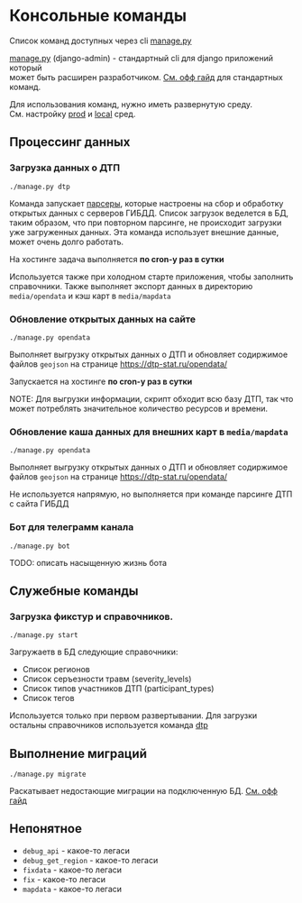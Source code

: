 # Консольные команды

Список команд доступных через cli [manage.py](./../manage.py)

[manage.py](./../manage.py) (django-admin) - стандартный cli для django приложений который  
может быть расширен разработчиком. [См. офф гайд](https://docs.djangoproject.com/en/3.2/ref/django-admin/) для
стандартных команд.

Для использования команд, нужно иметь развернутую среду.  
Cм. настройку [prod](prod-env.md) и [local](local-env.md) сред.

## Процессинг данных

### Загрузка данных о ДТП

``` 
./manage.py dtp
```

Команда запускает [парсеры](../data/parser), которые настроены на сбор и обработку открытых данных с серверов ГИБДД.
Список загрузок веделется в БД, таким образом, что при повторном парсинге, не происходит загрузки уже загруженных
данных. Эта команда использует внешние данные, может очень долго работать.

На хостинге задача выполняется **по cron-у раз в сутки**

Используется также при холодном старте приложения, чтобы заполнить справочники. 
Также выполняет экспорт данных в директорию ```media/opendata``` и кэш карт в ```media/mapdata```

### Обновление открытых данных на сайте

```
./manage.py opendata
```

Выполняет выгрузку открытых данных о ДТП и обновляет содиржимое файлов `geojson` на
странице https://dtp-stat.ru/opendata/

Запускается на хостинге **по cron-у раз в сутки**

NOTE: Для выгрузки информации, скрипт обходит всю базу ДТП, так что может потреблять значительное количество ресурсов и
времени.

### Обновление каша данных для внешних карт в  ```media/mapdata```

```
./manage.py opendata
```

Выполняет выгрузку открытых данных о ДТП и обновляет содиржимое файлов `geojson` на
странице https://dtp-stat.ru/opendata/

Не используется напрямую, но выполняется при команде парсинге ДТП с сайта ГИБДД


### Бот для телеграмм канала
``` 
./manage.py bot
``` 

TODO: описать насыщенную жизнь бота


## Служебные команды

### Загрузка фикстур и справочников.

``` 
./manage.py start
``` 

Загружаетв в БД следующие справочники:

* Список регионов
* Список серъезности травм (severity_levels)
* Список типов участников ДТП (participant_types)
* Список тегов

Используется только при первом развертывании. Для загрузки остальны справочников используется
команда [dtp](#Загрузка-данных-о-ДТП)

## Выполнение миграций

``` 
./manage.py migrate
``` 

Раскатывает недостающие миграции на подключенную БД. [См. офф гайд](https://docs.djangoproject.com/en/3.2/ref/django-admin/)

## Непонятное
* `debug_api`  - какое-то легаси
* `debug_get_region` - какое-то легаси
* `fixdata`  - какое-то легаси
* `fix`  - какое-то легаси
* `mapdata`  - какое-то легаси